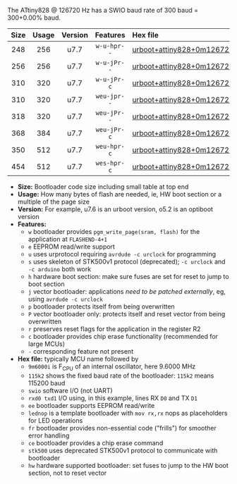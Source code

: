 The ATtiny828 @ 126720 Hz has a SWIO baud rate of 300 baud = 300+0.00% baud.

|Size|Usage|Version|Features|Hex file|
|:-:|:-:|:-:|:-:|:--|
|248|256|u7.7|`w-u-hpr--`|[urboot+attiny828+0m126720i++++0k3_swio_rxc2_txc3_lednop_hw.hex](https://raw.githubusercontent.com/stefanrueger/urboot.hex/main/mcus/attiny828/internal_oscillator/fint+0m126720_Hz/br++++0k3_bps/urboot+attiny828+0m126720i++++0k3_swio_rxc2_txc3_lednop_hw.hex)|
|256|256|u7.7|`w-u-jPr--`|[urboot+attiny828+0m126720i++++0k3_swio_rxc2_txc3.hex](https://raw.githubusercontent.com/stefanrueger/urboot.hex/main/mcus/attiny828/internal_oscillator/fint+0m126720_Hz/br++++0k3_bps/urboot+attiny828+0m126720i++++0k3_swio_rxc2_txc3.hex)|
|310|320|u7.7|`w-u-jPr-c`|[urboot+attiny828+0m126720i++++0k3_swio_rxc2_txc3_lednop_fr_ce.hex](https://raw.githubusercontent.com/stefanrueger/urboot.hex/main/mcus/attiny828/internal_oscillator/fint+0m126720_Hz/br++++0k3_bps/urboot+attiny828+0m126720i++++0k3_swio_rxc2_txc3_lednop_fr_ce.hex)|
|310|320|u7.7|`weu-jpr--`|[urboot+attiny828+0m126720i++++0k3_swio_rxc2_txc3_ee_lednop.hex](https://raw.githubusercontent.com/stefanrueger/urboot.hex/main/mcus/attiny828/internal_oscillator/fint+0m126720_Hz/br++++0k3_bps/urboot+attiny828+0m126720i++++0k3_swio_rxc2_txc3_ee_lednop.hex)|
|318|320|u7.7|`weu-jPr--`|[urboot+attiny828+0m126720i++++0k3_swio_rxc2_txc3_ee.hex](https://raw.githubusercontent.com/stefanrueger/urboot.hex/main/mcus/attiny828/internal_oscillator/fint+0m126720_Hz/br++++0k3_bps/urboot+attiny828+0m126720i++++0k3_swio_rxc2_txc3_ee.hex)|
|368|384|u7.7|`weu-jPr-c`|[urboot+attiny828+0m126720i++++0k3_swio_rxc2_txc3_ee_lednop_fr_ce.hex](https://raw.githubusercontent.com/stefanrueger/urboot.hex/main/mcus/attiny828/internal_oscillator/fint+0m126720_Hz/br++++0k3_bps/urboot+attiny828+0m126720i++++0k3_swio_rxc2_txc3_ee_lednop_fr_ce.hex)|
|350|512|u7.7|`weu-hpr-c`|[urboot+attiny828+0m126720i++++0k3_swio_rxc2_txc3_ee_lednop_fr_ce_hw.hex](https://raw.githubusercontent.com/stefanrueger/urboot.hex/main/mcus/attiny828/internal_oscillator/fint+0m126720_Hz/br++++0k3_bps/urboot+attiny828+0m126720i++++0k3_swio_rxc2_txc3_ee_lednop_fr_ce_hw.hex)|
|454|512|u7.7|`wes-hpr-c`|[urboot+attiny828+0m126720i++++0k3_swio_rxc2_txc3_ee_lednop_fr_ce_stk500_hw.hex](https://raw.githubusercontent.com/stefanrueger/urboot.hex/main/mcus/attiny828/internal_oscillator/fint+0m126720_Hz/br++++0k3_bps/urboot+attiny828+0m126720i++++0k3_swio_rxc2_txc3_ee_lednop_fr_ce_stk500_hw.hex)|

- **Size:** Bootloader code size including small table at top end
- **Usage:** How many bytes of flash are needed, ie, HW boot section or a multiple of the page size
- **Version:** For example, u7.6 is an urboot version, o5.2 is an optiboot version
- **Features:**
  + `w` bootloader provides `pgm_write_page(sram, flash)` for the application at `FLASHEND-4+1`
  + `e` EEPROM read/write support
  + `u` uses urprotocol requiring `avrdude -c urclock` for programming
  + `s` uses skeleton of STK500v1 protocol (deprecated); `-c urclock` and `-c arduino` both work
  + `h` hardware boot section: make sure fuses are set for reset to jump to boot section
  + `j` vector bootloader: applications *need to be patched externally*, eg, using `avrdude -c urclock`
  + `p` bootloader protects itself from being overwritten
  + `P` vector bootloader only: protects itself and reset vector from being overwritten
  + `r` preserves reset flags for the application in the register R2
  + `c` bootloader provides chip erase functionality (recommended for large MCUs)
  + `-` corresponding feature not present
- **Hex file:** typically MCU name followed by
  + `9m6000i` is F<sub>CPU</sub> of an internal oscillator, here 9.6000 MHz
  + `115k2` shows the fixed baud rate of the bootloader: `115k2` means 115200 baud
  + `swio` software I/O (not UART)
  + `rxd0 txd1` I/O using, in this example, lines RX `D0` and TX `D1`
  + `ee` bootloader supports EEPROM read/write
  + `lednop` is a template bootloader with `mov rx,rx` nops as placeholders for LED operations
  + `fr` bootloader provides non-essential code ("frills") for smoother error handling
  + `ce` bootloader provides a chip erase command
  + `stk500` uses deprecated STK500v1 protocol to communicate with bootloader
  + `hw` hardware supported bootloader: set fuses to jump to the HW boot section, not to reset vector
